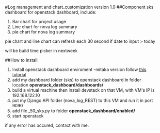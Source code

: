 #Log management and chart_customization version 1.0
##Component
sks dashboard for openstack dashboard, include:

 1. Bar chart for project usage
 2. Line chart for nova log summary
 3. pie chart for nova log summary
 
pie chart and line chart can refresh each 30 second if date to input > today


will be build time picker in nextweek

##How to install

 1. Install openstack dashboard enviroment -mitaka version  follow [this tutorial](https://github.com/openstack/horizon/blob/stable/mitaka/doc/source/quickstart.rst)
 2. add my dashboard folder (sks) to openstack dashboard in folder location **openstack_dashboard/dashboards/**
 3. build a virtual machine then install devstack on that VM, with VM's IP is 192.168.122.10
 4. put my Django API folder (nova_log_REST) to this VM and run it in port 9090
 5. add file _50_sks.py to folder **openstack_dashboard/enabled/**
 6. start openstack

if any error has occured, contact with me.